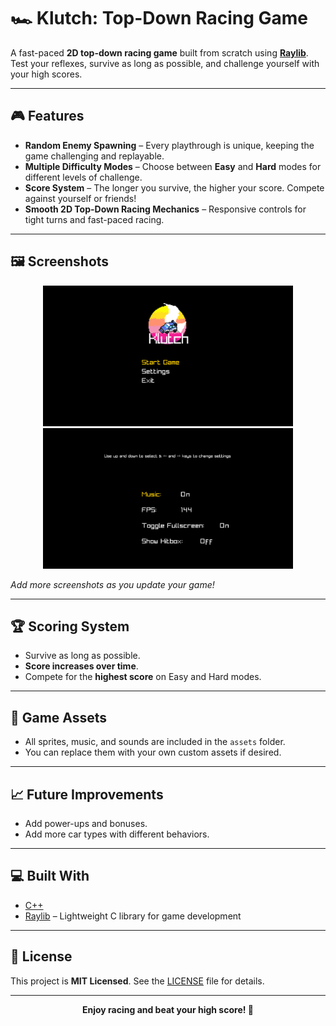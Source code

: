 # 🏎️ Klutch: Top-Down Racing Game

A fast-paced **2D top-down racing game** built from scratch using **[Raylib](https://www.raylib.com/)**. Test your reflexes, survive as long as possible, and challenge yourself with your high scores.  

---

## 🎮 Features

- **Random Enemy Spawning** – Every playthrough is unique, keeping the game challenging and replayable.  
- **Multiple Difficulty Modes** – Choose between **Easy** and **Hard** modes for different levels of challenge.  
- **Score System** – The longer you survive, the higher your score. Compete against yourself or friends!  
- **Smooth 2D Top-Down Racing Mechanics** – Responsive controls for tight turns and fast-paced racing.  

---

## 🖼️ Screenshots

<div align="center">
  <img src="screenshots/screenshot1.png" alt="Gameplay Screenshot 1" width="400"/>
  <img src="screenshots/screenshot2.png" alt="Gameplay Screenshot 2" width="400"/>
</div>

_Add more screenshots as you update your game!_  

---

## 🏆 Scoring System

- Survive as long as possible.  
- **Score increases over time**.  
- Compete for the **highest score** on Easy and Hard modes.  

---

## 🎨 Game Assets

- All sprites, music, and sounds are included in the `assets` folder.  
- You can replace them with your own custom assets if desired.  

---

## 📈 Future Improvements

- Add power-ups and bonuses.  
- Add more car types with different behaviors.  

---

## 💻 Built With

- [C++](https://isocpp.org/)  
- [Raylib](https://www.raylib.com/) – Lightweight C library for game development  

---

## 📄 License

This project is **MIT Licensed**. See the [LICENSE](LICENSE) file for details.  

---

<div align="center">
  <strong>Enjoy racing and beat your high score! 🏁</strong>
</div>
